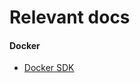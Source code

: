 Relevant docs
=============

#### Docker
- [Docker SDK](https://docker-py.readthedocs.io/en/stable/)